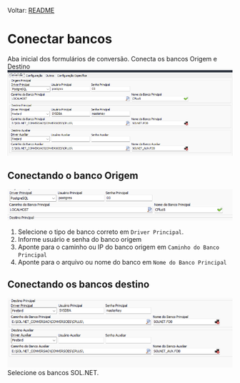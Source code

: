 Voltar: [README](Conversao/README.md)
# Conectar bancos  
Aba inicial dos formulários de conversão. Conecta os bancos Origem e Destino  
![ConectarBancos.png](./Imagens/ConectarBancos.png)  

## Conectando o banco Origem  
![ConectarBancoOrigem.png](./Imagens/ConectarBancoOrigem.png)

1) Selecione o tipo de banco correto em `Driver Principal`.  
2) Informe usuário e senha do banco origem  
3) Aponte para o caminho ou IP do banco origem em `Caminho do Banco Principal`  
4) Aponte para o arquivo ou nome do banco em `Nome do Banco Principal`  

## Conectando os bancos destino  
![ConectarBancosDestino.png](./Imagens/ConectarBancosDestino.png)  
Selecione os bancos SOL.NET.  
